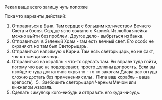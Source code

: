 Рекап ваще всего запишу чуть попозже

Пока что варианты действий: 
1. Отправиться в Банк. Там сердце с большим количеством Вечного Света и броня. Сердце явно связано с Карией. Из любой ячейки можно выйти без проблем. Другое дело - выбраться из банка.
2. Отправиться  в Зеленый Храм - там есть вечный свет. Его особо не охраняют, но там был Светорыцарь.
3. Отправиться напрямую к Карии. Там есть светорыцарь, но не факт, что он там до сих пор. 
4. Отправиться на корабль и что-то сделать там. Вы вправе туда пойти, потому что вас не подозревают, просто должны допросить. Если вы пройдете туда достаточно скрытно - то по законам Даара вас оттуда сложно достать без применения силы . (Типа ваш корабль - ваша крепость). 
5.  Заебошить светорыцаря Черным Мечом или кинжалом Азахала. 
6. Сделать симулякр кого-нибудь и отправить его куда-нибудь.

